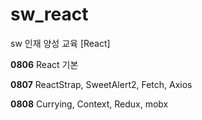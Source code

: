 # sw_react
sw 인재 양성 교육 [React]

**0806**
React 기본 

**0807**
ReactStrap, SweetAlert2, Fetch, Axios

**0808**
Currying, Context, Redux, mobx
